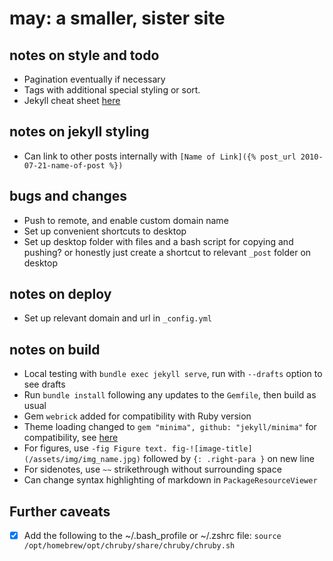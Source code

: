 # may: a smaller, sister site

## notes on style and todo
- Pagination eventually if necessary
- Tags with additional special styling or sort.
- Jekyll cheat sheet [here](https://gist.github.com/JJediny/a466eed62cee30ad45e2)

## notes on jekyll styling
- Can link to other posts internally with `[Name of Link]({% post_url 2010-07-21-name-of-post %})`

## bugs and changes
- Push to remote, and enable custom domain name
- Set up convenient shortcuts to desktop
- Set up desktop folder with files and a bash script for copying and pushing? or honestly just create a shortcut to relevant `_post` folder on desktop

## notes on deploy
- Set up relevant domain and url in `_config.yml`

## notes on build
- Local testing with `bundle exec jekyll serve`, run with `--drafts` option to see drafts
- Run `bundle install` following any updates to the `Gemfile`, then build as usual
- Gem `webrick` added for compatibility with Ruby version
- Theme loading changed to `gem "minima", github: "jekyll/minima"` for compatibility, see [here](https://github.com/jekyll/minima/issues/472)
- For figures, use `-fig Figure text. fig-![image-title](/assets/img/img_name.jpg)` followed by `{: .right-para }` on new line
- For sidenotes, use `~~` strikethrough without surrounding space
- Can change syntax highlighting of markdown in `PackageResourceViewer`

## Further caveats
- [x] Add the following to the ~/.bash_profile or ~/.zshrc file: `source /opt/homebrew/opt/chruby/share/chruby/chruby.sh`